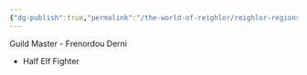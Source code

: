 ```yaml
---
{"dg-publish":true,"permalink":"/the-world-of-reighlor/reighlor-regions/kingdom-of-leloria/joleria/guilds-of-joleria/the-last-chance-lancers/lcl-staff/frenordou-derni/"}
---
```


Guild Master - Frenordou Derni  
- Half Elf Fighter 